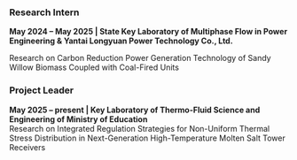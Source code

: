 ### **Research Intern**  
**May 2024 – May 2025 | State Key Laboratory of Multiphase Flow in Power Engineering & Yantai Longyuan Power Technology Co., Ltd.**  

Research on Carbon Reduction Power Generation Technology of Sandy Willow Biomass Coupled with Coal-Fired Units

### **Project Leader**  
**May 2025 – present | Key Laboratory of Thermo-Fluid Science and Engineering of Ministry of Education**  
Research on Integrated Regulation Strategies for Non-Uniform Thermal Stress Distribution in Next-Generation High-Temperature Molten Salt Tower Receivers
 

